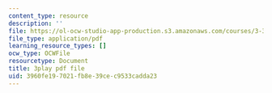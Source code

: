 ```yaml
---
content_type: resource
description: ''
file: https://ol-ocw-studio-app-production.s3.amazonaws.com/courses/3-320-atomistic-computer-modeling-of-materials-sma-5107-spring-2005/3960fe197021fb8e39cec9533cadda23_3HXG1kxmYVs.pdf
file_type: application/pdf
learning_resource_types: []
ocw_type: OCWFile
resourcetype: Document
title: 3play pdf file
uid: 3960fe19-7021-fb8e-39ce-c9533cadda23
---
```

